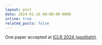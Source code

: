 ```yaml
---
layout: post
date: 2024-01-16 00:00:00-0000
inline: true
related_posts: false
---
```


One paper accepted at [ICLR 2024 (spotlight)](https://arxiv.org/pdf/2310.07855.pdf).